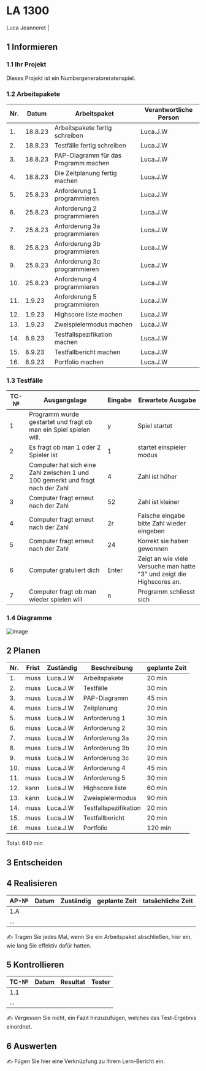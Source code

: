 # LA 1300

Luca Jeanneret
                                                     |
## 1 Informieren

### 1.1 Ihr Projekt

Dieses Projekt ist ein Numbergeneratoreratenspiel.

### 1.2 Arbeitspakete

| Nr. | Datum | Arbeitspaket | Verantwortliche Person |
| --- |---- | ----- | --------- |
| 1.| 18.8.23 | Arbeitspakete fertig schreiben | Luca.J.W |
| 2.| 18.8.23 | Testfälle fertig schreiben | Luca.J.W |
| 3.| 18.8.23 | PAP-Diagramm für das Programm machen | Luca.J.W |
| 4.| 18.8.23 | Die Zeitplanung fertig machen | Luca.J.W |
| 5.| 25.8.23 | Anforderung 1 programmieren | Luca.J.W |
| 6.| 25.8.23 | Anforderung 2 programmieren | Luca.J.W |
| 7.| 25.8.23 | Anforderung 3a programmieren | Luca.J.W |
| 8.| 25.8.23 | Anforderung 3b programmieren | Luca.J.W |
| 9.| 25.8.23 | Anforderung 3c programmieren | Luca.J.W |
| 10.| 25.8.23 | Anforderung 4 programmieren | Luca.J.W |
| 11.| 1.9.23 | Anforderung 5 programmieren | Luca.J.W |
| 12.| 1.9.23 | Highscore liste machen | Luca.J.W |
| 13.| 1.9.23 | Zweispielermodus machen | Luca.J.W |
| 14.| 8.9.23 | Testfallspezifikation machen| Luca.J.W |
| 15.| 8.9.23 | Testfallbericht machen | Luca.J.W |
| 16.| 8.9.23 | Portfolio machen | Luca.J.W |


### 1.3 Testfälle

| TC-№ | Ausgangslage | Eingabe | Erwartete Ausgabe |
| ---- | ------------ | ------- | ----------------- |
| 1  | Programm wurde gestartet und fragt ob man ein Spiel spielen will. | y | Spiel startet |
| 2  | Es fragt ob man 1 oder 2 Spieler ist | 1 | startet einspieler modus |
| 2  | Computer hat sich eine Zahl zwischen 1 und 100 gemerkt und fragt nach der Zahl | 4 | Zahl ist höher |
| 3  | Computer fragt erneut nach der Zahl | 52 | Zahl ist kleiner |
| 4  | Computer fragt erneut nach der Zahl | 2r | Falsche eingabe bitte Zahl wieder eingeben |
| 5  | Computer fragt erneut nach der Zahl | 24 | Korrekt sie haben gewonnen |
| 6  | Computer gratuliert dich | Enter | Zeigt an wie viele Versuche man hatte "3" und zeigt die Highscores an. |
| 7  | Computer fragt ob man wieder spielen will | n | Programm schliesst sich |


### 1.4 Diagramme

![image](https://github.com/Plasticgun21/LA1300/assets/110892742/f988f437-2556-47df-8075-80f24258a44b)

## 2 Planen

| Nr. | Frist | Zuständig | Beschreibung | geplante Zeit |
| ---- | ----- | --------- | ------------ | ------------- |
| 1. | muss | Luca.J.W | Arbeitspakete | 20 min |
| 2. | muss | Luca.J.W | Testfälle | 30 min |
| 3. | muss | Luca.J.W | PAP-Diagramm | 45 min |
| 4. | muss | Luca.J.W | Zeitplanung | 20 min |
| 5. | muss | Luca.J.W | Anforderung 1 | 30 min |
| 6. | muss | Luca.J.W | Anforderung 2 | 30 min |
| 7. | muss | Luca.J.W | Anforderung 3a | 20 min |
| 8. | muss | Luca.J.W | Anforderung 3b | 20 min |
| 9. | muss | Luca.J.W | Anforderung 3c | 20 min |
| 10. | muss | Luca.J.W | Anforderung 4 | 45 min |
| 11. | muss | Luca.J.W | Anforderung 5 | 30 min |
| 12. | kann | Luca.J.W | Highscore liste | 60 min |
| 13. | kann | Luca.J.W | Zweispielermodus | 90 min |
| 14. | muss | Luca.J.W | Testfallspezifikation | 20 min |
| 15. | muss | Luca.J.W | Testfallbericht | 20 min |
| 16. | muss | Luca.J.W | Portfolio | 120 min |
Total: 640 min


## 3 Entscheiden


## 4 Realisieren

| AP-№ | Datum | Zuständig | geplante Zeit | tatsächliche Zeit |
| ---- | ----- | --------- | ------------- | ----------------- |
| 1.A  |       |           |               |                   |
| ...  |       |           |               |                   |

✍️ Tragen Sie jedes Mal, wenn Sie ein Arbeitspaket abschließen, hier ein, wie lang Sie effektiv dafür hatten.

## 5 Kontrollieren

| TC-№ | Datum | Resultat | Tester |
| ---- | ----- | -------- | ------ |
| 1.1  |       |          |        |
| ...  |       |          |        |

✍️ Vergessen Sie nicht, ein Fazit hinzuzufügen, welches das Test-Ergebnis einordnet.

## 6 Auswerten

✍️ Fügen Sie hier eine Verknüpfung zu Ihrem Lern-Bericht ein.
